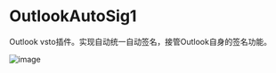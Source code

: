 # OutlookAutoSig1
Outlook vsto插件。实现自动统一自动签名，接管Outlook自身的签名功能。

![image](https://user-images.githubusercontent.com/52694396/172826433-ae1e0911-7283-418d-aa79-a91dee82f7fa.png)
